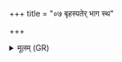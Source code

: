 +++
title = "०७ बृहस्पतेर् भाग स्थ"

+++
<details><summary>मूलम् (GR)</summary>

बृहस्पतेर् भाग स्थ ।  
(…) ॥ +++(see 1bc)+++
</details>
